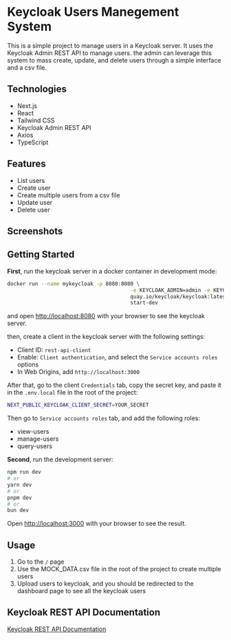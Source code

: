 # Keycloak Users Manegement System

This is a simple project to manage users in a Keycloak server. It uses the Keycloak Admin REST API to manage users. the admin can leverage this system to mass create, update, and delete users through a simple interface and a csv file.

## Technologies

- Next.js
- React
- Tailwind CSS
- Keycloak Admin REST API
- Axios
- TypeScript

## Features

- List users
- Create user
- Create multiple users from a csv file
- Update user
- Delete user

## Screenshots

## Getting Started

**First**, run the keycloak server in a docker container in development mode:

```bash
docker run --name mykeycloak -p 8080:8080 \
                                        -e KEYCLOAK_ADMIN=admin -e KEYCLOAK_ADMIN_PASSWORD=admin \
                                        quay.io/keycloak/keycloak:latest \
                                        start-dev
```

and open [http://localhost:8080](http://localhost:8080) with your browser to see the keycloak server.

then, create a client in the keycloak server with the following settings:

- Client ID: `rest-api-client`
- Enable: `Client authentication`, and select the `Service accounts roles` options
- In Web Origins, add `http://localhost:3000`

After that, go to the client `Credentials` tab, copy the secret key, and paste it in the `.env.local` file in the root of the project:

```bash
NEXT_PUBLIC_KEYCLOAK_CLIENT_SECRET=YOUR_SECRET
```

Then go to `Service accounts roles` tab, and add the following roles:

- view-users
- manage-users
- query-users

**Second**, run the development server:

```bash
npm run dev
# or
yarn dev
# or
pnpm dev
# or
bun dev
```

Open [http://localhost:3000](http://localhost:3000) with your browser to see the result.

## Usage

1. Go to the `/` page
2. Use the MOCK_DATA.csv file in the root of the project to create multiple users
3. Upload users to keycloak, and you should be redirected to the dashboard page to see all the keycloak users

## Keycloak REST API Documentation

[Keycloak REST API Documentation](https://www.keycloak.org/docs-api/21.0.0/rest-api/index.html)
